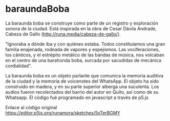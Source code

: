 # baraundaBoba

La baraunda boba se construye como parte de un registro y exploración sonora de la ciudad. 
Está inspirada en la obra de Cesar Dávila Andrade, Cabeza de Gallo (http://runa.media/cabeza-de-gallo/).

"Ignoraba a dónde iba y con quiénes estaba. Todos constituíamos una gran familia enajenada, rodeada de vapores y espejismos. Las vociferaciones, los cánticos, y el estrépito metálico de las bandas de música, nos volcaban en el centro de una barahúnda boba, surcada por sacudidas de mecánica cordialidad".

La baraunda boba es un objeto parlante que comunica la memoria auditiva de la ciudad y la memoria de voicenotes del WhatsApp.
El objeto ha sido construido en madera, y en su parte superior alberga una suculenta. Los audios fueron recolectados del barrio del autor en Quito, así como de su Whatsapp. El código fué programado en javascript a través de p5.js

Enlace al código original https://editor.p5js.org/runamora/sketches/5xTerBGMY
